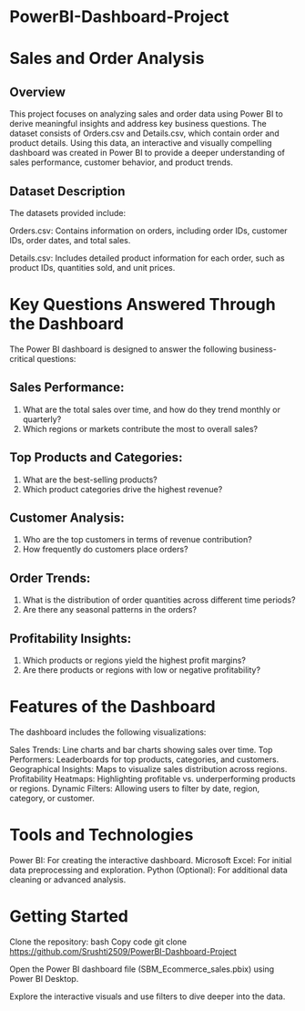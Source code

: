 # PowerBI-Dashboard-Project
# Sales and Order Analysis

## Overview
This project focuses on analyzing sales and order data using Power BI to derive meaningful insights and address key business questions. The dataset consists of Orders.csv and Details.csv, which contain order and product details. Using this data, an interactive and visually compelling dashboard was created in Power BI to provide a deeper understanding of sales performance, customer behavior, and product trends.


## Dataset Description
The datasets provided include:

Orders.csv: Contains information on orders, including order IDs, customer IDs, order dates, and total sales.

Details.csv: Includes detailed product information for each order, such as product IDs, quantities sold, and unit prices.


# Key Questions Answered Through the Dashboard
The Power BI dashboard is designed to answer the following business-critical questions:

## Sales Performance:

1. What are the total sales over time, and how do they trend monthly or quarterly?
2. Which regions or markets contribute the most to overall sales?

## Top Products and Categories:

1. What are the best-selling products?
2. Which product categories drive the highest revenue?

## Customer Analysis:

1. Who are the top customers in terms of revenue contribution?
2. How frequently do customers place orders?

## Order Trends:

1. What is the distribution of order quantities across different time periods?
2. Are there any seasonal patterns in the orders?

## Profitability Insights:

1. Which products or regions yield the highest profit margins?
2. Are there products or regions with low or negative profitability?


# Features of the Dashboard
The dashboard includes the following visualizations:

Sales Trends: Line charts and bar charts showing sales over time.
Top Performers: Leaderboards for top products, categories, and customers.
Geographical Insights: Maps to visualize sales distribution across regions.
Profitability Heatmaps: Highlighting profitable vs. underperforming products or regions.
Dynamic Filters: Allowing users to filter by date, region, category, or customer.


# Tools and Technologies
Power BI: For creating the interactive dashboard.
Microsoft Excel: For initial data preprocessing and exploration.
Python (Optional): For additional data cleaning or advanced analysis.


# Getting Started 
Clone the repository:
bash
Copy code
git clone https://github.com/Srushti2509/PowerBI-Dashboard-Project

Open the Power BI dashboard file (SBM_Ecommerce_sales.pbix) using Power BI Desktop.

Explore the interactive visuals and use filters to dive deeper into the data.
